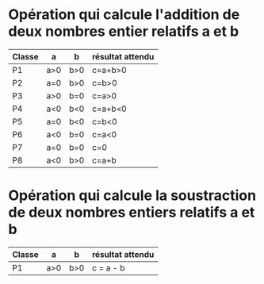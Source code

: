 # Opération qui calcule l'addition de deux nombres entier relatifs a et b

| Classe | a   | b   | résultat attendu |
| ------ | --- | --- | ---------------- |
| P1     | a>0 | b>0 | c=a+b>0          |
| P2     | a=0 | b>0 | c=b>0            |
| P3     | a>0 | b=0 | c=a>0            |
| P4     | a<0 | b<0 | c=a+b<0          |
| P5     | a=0 | b<0 | c=b<0            |
| P6     | a<0 | b=0 | c=a<0            |
| P7     | a=0 | b=0 | c=0              |
| P8     | a<0 | b>0 | c=a+b            |

# Opération qui calcule la soustraction de deux nombres entiers relatifs a et b

| Classe | a   | b   | résultat attendu |
| ------ | --- | --- | ---------------- |
| P1     | a>0 | b>0 | c = a - b        |
